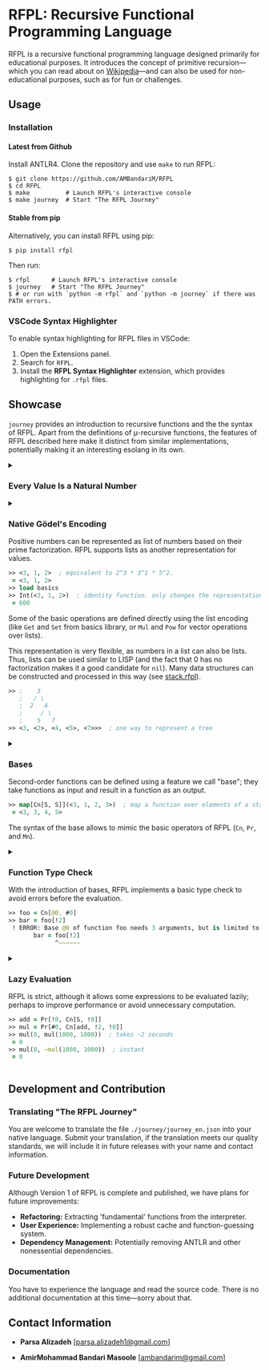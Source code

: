 # RFPL: Recursive Functional Programming Language

RFPL is a recursive functional programming language designed primarily for
educational purposes. It introduces the concept of primitive recursion—which you
can read about on
[Wikipedia](https://en.wikipedia.org/wiki/Primitive_recursive_function)—and can
also be used for non-educational purposes, such as for fun or challenges.

## Usage

### Installation

#### Latest from Github

Install ANTLR4. Clone the repository and use `make` to run RFPL:

```console
$ git clone https://github.com/AMBandariM/RFPL
$ cd RFPL
$ make          # Launch RFPL's interactive console
$ make journey  # Start "The RFPL Journey"
```

#### Stable from pip

Alternatively, you can install RFPL using pip:

```console
$ pip install rfpl
```

Then run:

```console
$ rfpl      # Launch RFPL's interactive console
$ journey   # Start "The RFPL Journey"
$ # or run with `python -m rfpl` and `python -m journey` if there was PATH errors.
```

### VSCode Syntax Highlighter
To enable syntax highlighting for RFPL files in VSCode:

1. Open the Extensions panel.
2. Search for `RFPL`.
3. Install the **RFPL Syntax Highlighter** extension, which provides
   highlighting for `.rfpl` files.

## Showcase

`journey` provides an introduction to recursive functions and the the syntax of
RFPL. Apart from the definitions of μ-recursive functions, the features of RFPL
described here make it distinct from similar implementations, potentially making
it an interesting esolang in its own.

<details>
<summary><h3>Every Value Is a Natural Number</h3></summary>

Assuming $0\in\mathbb{N}$, every value is of type $\mathbb{N}$.

``` clojure
>> 3
 = 3
>> _  ; undefined number representing a never-halting computation.
 = Undefined
```

</details>

<details>
<summary><h3>Native Gödel's Encoding</h3><summary>

Positive numbers can be represented as list of numbers based on their
prime factorization. RFPL supports lists as another representation for values.

``` clojure
>> <3, 1, 2>  ; equivalent to 2^3 * 3^1 * 5^2.
 = <3, 1, 2>
>> load basics
>> Int(<3, 1, 2>)  ; identity function. only changes the representation.
 = 600
```

Some of the basic operations are defined directly using the list encoding (like `Get` and
`Set` from basics library, or `Mul` and `Pow` for vector operations over lists).

This representation is very flexible, as numbers in a list can also be lists.
Thus, lists can be used similar to LISP (and the fact that 0 has no
factorization makes it a good candidate for `nil`). Many data structures can be
constructed and processed in this way (see [stack.rfpl](rfpl/lib/stack.rfpl)).

``` clojure
>> ;    3
   ;   / \
   ;  2   4
   ;     / \
   ;    5   7
>> <3, <2>, <4, <5>, <7>>>  ; one way to represent a tree
```

</details>

<details>
<summary><h3>Bases</h3><summary>

Second-order functions can be defined using a feature we call "base"; they take functions
as input and result in a function as an output.

``` clojure
>> map[Cn[S, S]](<3, 1, 2, 3>)  ; map a function over elements of a stack
 = <3, 3, 4, 5>
```

The syntax of the base allows to mimic the basic operators of RFPL (`Cn`, `Pr`,
and `Mn`).

</details>

<details>
<summary><h3>Function Type Check</h3><summary>

With the introduction of bases, RFPL implements a basic type check to avoid
errors before the evaluation.

``` clojure
>> foo = Cn[@0, #0]
>> bar = foo[!2]
 ! ERROR: Base @0 of function foo needs 3 arguments, but is limited to at most 1 argument by function foo
       bar = foo[!2]
             ^~~~~~~
```

</details>

<details>
<summary><h3>Lazy Evaluation</h3><summary>

RFPL is strict, although it allows some expressions to be evaluated lazily;
perhaps to improve performance or avoid unnecessary computation.

``` clojure
>> add = Pr[!0, Cn[S, !0]]
>> mul = Pr[#0, Cn[add, !2, !0]]
>> mul(0, mul(1000, 1000))  ; takes ~2 seconds
 = 0
>> mul(0, ~mul(1000, 1000))  ; instant
 = 0
```

</details>

## Development and Contribution
### Translating "The RFPL Journey"

You are welcome to translate the file `./journey/journey_en.json` into your native language. Submit your translation, if the translation meets our quality standards, we will include it in future releases with your name and contact information.

### Future Development

Although Version 1 of RFPL is complete and published, we have plans for future improvements:
- **Refactoring:** Extracting 'fundamental' functions from the interpreter.
- **User Experience:** Implementing a robust cache and function-guessing system.
- **Dependency Management:** Potentially removing ANTLR and other nonessential dependencies.

### Documentation
You have to experience the language and read the source code. There is no additional documentation at this time—sorry about that.

## Contact Information
- **Parsa Alizadeh** \[[parsa.alizadeh1@gmail.com](mailto:parsa.alizadeh1@gmail.com)\]

- **AmirMohammad Bandari Masoole** \[[ambandarim@gmail.com](mailto:ambandarim@gmail.com)\]

